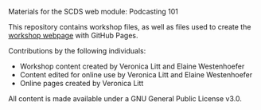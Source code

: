 Materials for the SCDS web module: Podcasting 101  

This repository contains workshop files, as well as files used to create the [workshop webpage](https://scds.github.io/podcasting) with GitHub Pages. 


Contributions by the following individuals: 
- Workshop content created by Veronica Litt and Elaine Westenhoefer
- Content edited for online use by Veronica Litt and Elaine Westenhoefer
- Online pages created by Veronica Litt


  
All content is made available under a GNU General Public License v3.0.
